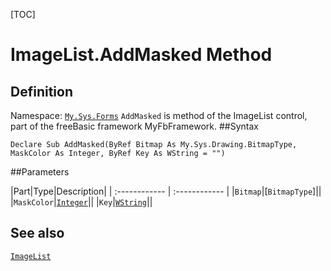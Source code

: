 [TOC]
# ImageList.AddMasked Method

## Definition
Namespace: [`My.Sys.Forms`](My.Sys.Forms.md)
`AddMasked` is method of the ImageList control, part of the freeBasic framework MyFbFramework.
##Syntax
```freeBasic
Declare Sub AddMasked(ByRef Bitmap As My.Sys.Drawing.BitmapType, MaskColor As Integer, ByRef Key As WString = "")
```

##Parameters

|Part|Type|Description|
| :------------ | :------------ |
|`Bitmap`|[`BitmapType`]||
|`MaskColor`|[`Integer`]("https://www.freebasic.net/wiki/KeyPgInteger")||
|`Key`|[`WString`]("https://www.freebasic.net/wiki/KeyPgWString")||
## See also
[`ImageList`](ImageList.md)
